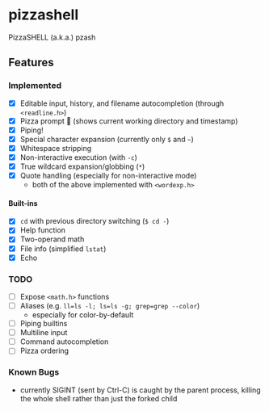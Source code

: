 # pizzashell
PizzaSHELL (a.k.a.) pzash

## Features
### Implemented
- [x] Editable input, history, and filename autocompletion (through `<readline.h>`)
- [x] Pizza prompt 🍕 (shows current working directory and timestamp)
- [x] Piping!
- [x] Special character expansion (currently only `$` and `~`)
- [x] Whitespace stripping
- [x] Non-interactive execution (with `-c`)
- [x] True wildcard expansion/globbing (`*`)
- [x] Quote handling (especially for non-interactive mode)
    - both of the above implemented with `<wordexp.h>`

#### Built-ins
  - [x] `cd` with previous directory switching (`$ cd -`)
  - [x] Help function
  - [x] Two-operand math
  - [x] File info (simplified `lstat`)
  - [x] Echo

### TODO
- [ ] Expose `<math.h>` functions
- [ ] Aliases (e.g. `ll=ls -l; ls=ls -g; grep=grep --color`)
  - especially for color-by-default
- [ ] Piping builtins
- [ ] Multiline input
- [ ] Command autocompletion
- [ ] Pizza ordering

### Known Bugs
- currently SIGINT (sent by Ctrl-C) is caught by the parent process, killing the whole shell rather than just the forked child
